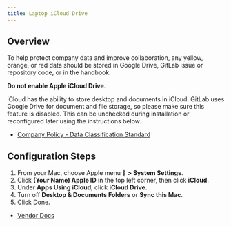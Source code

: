 ```yaml
---
title: Laptop iCloud Drive
---
```


## Overview

To help protect company data and improve collaboration, any yellow, orange, or red data should be stored in Google Drive, GitLab issue or repository code, or in the handbook.

**Do not enable Apple iCloud Drive**.

iCloud has the ability to store desktop and documents in iCloud. GitLab uses Google Drive for document and file storage, so please make sure this feature is disabled. This can be unchecked during installation or reconfigured later using the instructions below.

- [Company Policy - Data Classification Standard](/handbook/security/standards/data-classification-standard/)

## Configuration Steps

1. From your Mac, choose Apple menu ** > System Settings**.
2. Click **(Your Name) Apple ID** in the top left corner, then click **iCloud**.
3. Under **Apps Using iCloud**, click **iCloud Drive**.
4. Turn off **Desktop & Documents Folders** or **Sync this Mac**.
5. Click Done.

- [Vendor Docs](https://support.apple.com/en-us/109344)
